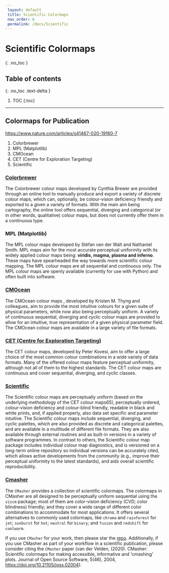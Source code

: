 ```yaml
--- 
 layout: default 
 title: Scientific Colormaps
 nav_order: 6
 permalink: /docs/Scientific 
--- 
```


# Scientific Colormaps
{: .no_toc } 

## Table of contents
{: .no_toc .text-delta }

1. TOC
{:toc}

---
## Colormaps for Publication

https://www.nature.com/articles/s41467-020-19160-7

1. Colorbrewer
2. MPL (Matplotlib)
3. CMOcean
4. CET (Centre for Exploration Targeting)
5. Scientific

### [Colorbrewer](/colormaps/docs/collections/colorbrewer)

The Colorbrewer colour maps developed by Cynthia Brewer are provided through an online tool to manually produce and export a variety of discrete colour maps, which can, optionally, be colour-vision deficiency friendly and exported to a given a variety of formats. With the main aim being cartography, the online tool offers sequential, diverging and categorical (or in other words, qualitative) colour maps, but does not currently offer them in a continuous type.

### MPL (Matplotlib)

The MPL colour maps developed by Stéfan van der Walt and Nathaniel Smith. MPL maps aim for the most accurate perceptual uniformity with its widely applied colour maps being: **viridis, magma, plasma and inferno**. These maps have spearheaded the way towards more scientific colour mapping. The MPL colour maps are all sequential and continuous only. The MPL colour maps are openly available (currently for use with Python) and often built into software.

### [CMOcean](/colormaps/docs/collections/cmocean)

The CMOcean colour maps , developed by Kristen M. Thyng and colleagues, aim to provide the most intuitive colours for a given suite of physical parameters, while now also being perceptually uniform. A variety of continuous sequential, diverging and cyclic colour maps are provided to allow for an intuitive, true representation of a given physical parameter field. The CMOcean colour maps are available in a large variety of file formats.

### [CET (Centre for Exploration Targeting)](/colormaps/docs/collections/colorcet)

The CET colour maps, developed by Peter Kovesi, aim to offer a large choice of the most common colour combinations in a wide variety of data formats. Many of the offered colour maps feature perceptual uniformity, although not all of them to the highest standards. The CET colour maps are continuous and cover sequential, diverging, and cyclic classes.

### [Scientific](/colormaps/docs/collections/scientific) 

The Scientific colour maps are perceptually uniform (based on the underlying methodology of the CET colour maps65), perceptually ordered, colour-vision deficiency and colour-blind friendly, readable in black and white prints, and, if applied properly, also data set specific and parameter intuitive. The Scientific colour maps include sequential, diverging, and cyclic palettes, which are also provided as discrete and categorical palettes, and are available in a multitude of different file formats. They are also available through external routines and as built-in versions in a variety of software programmes. In contrast to others, the Scientific colour map package includes individual colour map diagnostics, and is versioned on a long-term online repository so individual versions can be accurately cited, which allows active developments from the community (e.g., improve their perceptual uniformity to the latest standards), and aids overall scientific reproducibility.

### [Cmasher](/colormaps/docs/collections/cmasher)

The `CMasher` provides a collection of scientific colormaps. The colormaps in CMasher are all designed to be perceptually uniform sequential using the `viscm` package; most of them are color-vision deficiency (CVD; color blindness) friendly; and they cover a wide range of different color combinations to accommodate for most applications. It offers several alternatives to commonly used colormaps, like `chroma` and `rainforest` for `jet`; `sunburst` for `hot`; `neutral` for `binary`; and `fusion` and `redshift` for `coolwarm`. 

If you use `CMasher` for your work, then please star the [repo](https://github.com/1313e/CMasher). Additionally, if you use CMasher as part of your workflow in a scientific publication, please consider citing the `CMasher` paper (van der Velden, (2020). CMasher: Scientific colormaps for making accessible, informative and 'cmashing' plots. Journal of Open Source Software, 5(46), 2004, https://doi.org/10.21105/joss.02004).